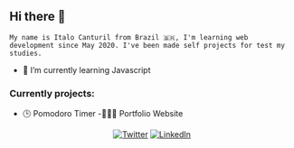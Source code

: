 ## Hi there 👋

	My name is Italo Canturil from Brazil 🇧🇷, I'm learning web development since May 2020. I've been made self projects for test my studies.
- 🌱 I’m currently learning Javascript

### Currently projects:
- 🕒 Pomodoro Timer
-👨🏻‍💻 Portfolio Website

<p align = center>
	<a href="https://twitter.com/ItaloCantur"><img src="https://img.shields.io/twitter/follow/TerryTangYuan?label=Twitter&style=social" alt="Twitter"></a>
	<a href="https://www.linkedin.com/in/italo-canturil"><img src="https://img.shields.io/badge/LinkedIn--_.svg?style=social&logo=linkedin" alt="LinkedIn"></a>
</p>	



